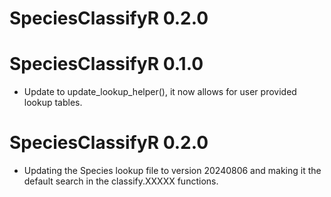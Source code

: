 # SpeciesClassifyR 0.2.0

# SpeciesClassifyR 0.1.0

* Update to update_lookup_helper(), it now allows for user provided lookup tables. 

# SpeciesClassifyR 0.2.0

* Updating the Species lookup file to version 20240806 and making it the default search in the classify.XXXXX functions. 
